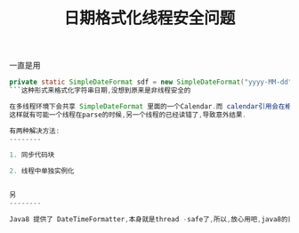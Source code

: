 ﻿---
title: 日期格式化线程安全问题
---
一直是用
```java
private static SimpleDateFormat sdf = new SimpleDateFormat("yyyy-MM-dd");
```这种形式来格式化字符串日期,没想到原来是非线程安全的

在多线程环境下会共享 SimpleDateFormat 里面的一个Calendar.而 calendar引用会在格式化parse的时候进行clear()操作
这样就有可能一个线程在parse的时候,另一个线程的已经读错了,导致意外结果.

有两种解决方法:
--------

1. 同步代码块

2. 线程中单独实例化


另
--------

Java8 提供了 DateTimeFormatter,本身就是thread -safe了,所以,放心用吧,java8的日期组件还是很方便的.